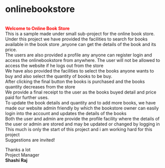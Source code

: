 # onlinebookstore
<br/><b style="color:red">Welcome to Online Book Store</b>
<br/>This is a sample made under small sub-project for the online book store.<br/>
Under this project we have provided the facilities to search for books available in the book store ,anyone can get the details of the book and its price. <br/>
The users are also provided a profile any anyone can register login and access the onlinebookstore from anywhere. The user will not be allowed to access the website if he logs out from the store<br/>
We have also provided the facilities to select the books anyone wants to buy and also select the quantity of books to be buy. <br/> After clicking  the final button the books is purchased and the books quantity decreases from the store<br/>
We provide a final receipt to the user as the books buyed detail and price paid for further uses.<br/>
To update the book details and quantity and to add more books, we have made our website admin friendly by which the bookstore owner can easily login into the account and updates the details of the books</br>
Both the user and admin are provide the profile facility where the details of the user or admin are stored and may be updated or changed by logging in<br/>
This much is only the start of this  project and i am working hard for this  project<br/>
Suggestions are invited!<br/>

<bold>Thanks a lot</bold><br/>
                                                                                                        Project Manager<br/>
                                                                                                         <b>Shashi Raj</b>
